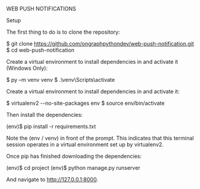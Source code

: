 WEB PUSH NOTIFICATIONS

Setup

The first thing to do is to clone the repository:

$ git clone https://github.com/ongraphpythondev/web-push-notification.git
$ cd web-push-notification

Create a virtual environment to install dependencies in and activate it (Windows Only):

$ py –m venv venv
$ .\venv\Scripts\activate

Create a virtual environment to install dependencies in and activate it:

$ virtualenv2 --no-site-packages env
$ source env/bin/activate

Then install the dependencies:

(env)$ pip install -r requirements.txt

Note the (env / venv) in front of the prompt. This indicates that this terminal session operates in a virtual environment set up by virtualenv2.

Once pip has finished downloading the dependencies:

(env)$ cd project
(env)$ python manage.py runserver

And navigate to http://127.0.0.1:8000.
